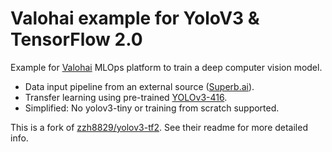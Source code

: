 # Valohai example for YoloV3 & TensorFlow 2.0

Example for [Valohai](https://valohai.com) MLOps platform to train a deep computer vision model.

- Data input pipeline from an external source ([Superb.ai](https://superb-ai.com)).
- Transfer learning using pre-trained [YOLOv3-416](https://pjreddie.com/darknet/yolo/).
- Simplified: No yolov3-tiny or training from scratch supported. 

This is a fork of [zzh8829/yolov3-tf2](https://https://github.com/zzh8829/yolov3-tf2). See their readme for more detailed info.
